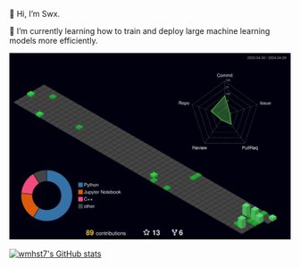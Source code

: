 👋 Hi, I’m Swx. 

🌱 I’m currently learning how to train and deploy large machine learning models more efficiently.

<img src="./profile-3d-contrib/profile-night-green.svg" alt="drawing" width="670"/>

[![wmhst7's GitHub stats](https://github-readme-stats.vercel.app/api?username=wmhst7&show_icons=true&theme=transparent)](https://github.com/anuraghazra/github-readme-stats)
